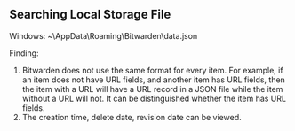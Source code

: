 ## Searching Local Storage File

Windows: ~\AppData\Roaming\Bitwarden\data.json

Finding:

1. Bitwarden does not use the same format for every item. For example, if an item does not have URL fields, and another item has URL fields, then the item with a URL will have a URL record in a JSON file while the item without a URL will not. It can be distinguished whether the item has URL fields.
2. The creation time, delete date, revision date can be viewed.